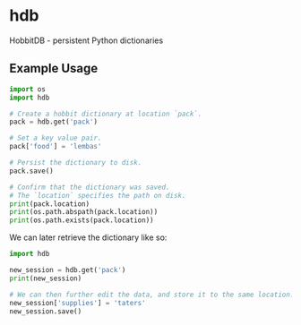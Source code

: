 # hdb
HobbitDB - persistent Python dictionaries

## Example Usage
```python
import os
import hdb

# Create a hobbit dictionary at location `pack`.
pack = hdb.get('pack')

# Set a key value pair.
pack['food'] = 'lembas'

# Persist the dictionary to disk.
pack.save()

# Confirm that the dictionary was saved.
# The `location` specifies the path on disk.
print(pack.location)
print(os.path.abspath(pack.location))
print(os.path.exists(pack.location))
```

We can later retrieve the dictionary like so:
```python
import hdb

new_session = hdb.get('pack')
print(new_session)

# We can then further edit the data, and store it to the same location.
new_session['supplies'] = 'taters'
new_session.save()
```
